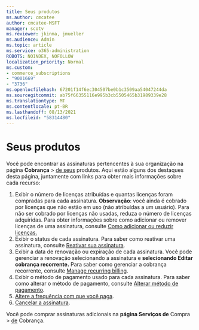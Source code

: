 ```yaml
---
title: Seus produtos
ms.author: cmcatee
author: cmcatee-MSFT
manager: scotv
ms.reviewer: jkinma, jmueller
ms.audience: Admin
ms.topic: article
ms.service: o365-administration
ROBOTS: NOINDEX, NOFOLLOW
localization_priority: Normal
ms.custom:
- commerce_subscriptions
- "9001669"
- "3736"
ms.openlocfilehash: 67201f14f6ec304507be0b1c3509aa54047244da
ms.sourcegitcommit: ab75f66355116e995b3cb5505465b31989339e28
ms.translationtype: MT
ms.contentlocale: pt-BR
ms.lasthandoff: 08/13/2021
ms.locfileid: "58314480"
---
```

# <a name="your-products"></a>Seus produtos

Você pode encontrar as assinaturas pertencentes à sua organização na página **Cobrança**  >  [de seus](https://go.microsoft.com/fwlink/p/?linkid=842054) produtos. Aqui estão alguns dos destaques desta página, juntamente com links para obter mais informações sobre cada recurso:

1. Exibir o número de licenças atribuídas e quantas licenças foram compradas para cada assinatura.
    **Observação**: você ainda é cobrado por licenças que não estão em uso (não atribuídas a um usuário). Para não ser cobrado por licenças não usadas, reduza o número de licenças adquiridas. Para obter informações sobre como adicionar ou remover licenças de uma assinatura, consulte [Como adicionar ou reduzir licenças.](https://docs.microsoft.com/alchemyinsights/how-to-add-or-reduce-licenses)
2. Exibir o status de cada assinatura. Para saber como reativar uma assinatura, consulte [Reativar sua assinatura](reactivate-your-subscription.md).
3. Exibir a data de renovação ou expiração de cada assinatura. Você pode gerenciar a renovação selecionando a assinatura e **selecionando Editar cobrança recorrente.** Para saber como gerenciar a cobrança recorrente, consulte [Manage recurring billing](manage-auto-renewal.md).
4. Exibir o método de pagamento usado para cada assinatura. Para saber como alterar o método de pagamento, consulte [Alterar método de pagamento](change-payment-method.md).
5. [Altere a frequência com que você paga](change-how-often-you-pay.md).
6. [Cancelar a assinatura](https://go.microsoft.com/fwlink/?linkid=2119113).

Você pode comprar assinaturas adicionais na **página Serviços de** Compra  >  [de](https://go.microsoft.com/fwlink/p/?linkid=868433) Cobrança.